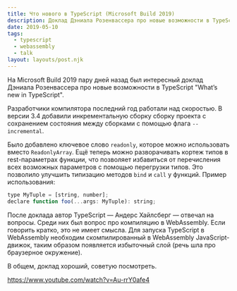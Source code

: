 ```yaml
---
title: Что нового в TypeScript (Microsoft Build 2019)
description: Доклад Дэниала Розенвассера про новые возможности в TypeScript
date: 2019-05-10
tags:
  - typescript
  - webassembly
  - talk
layout: layouts/post.njk
---
```

На Microsoft Build 2019 пару дней назад был интересный доклад Дэниала Розенвассера про новые возможности в TypeScript "What’s new in TypeScript".

Разработчики компилятора последний год работали над скоростью. В версии 3.4 добавили инкрементальную сборку сборку проекта с сохранением состояния между сборками с помощью флага `--incremental`.

Было добавлено ключевое слово `readonly`, которое можно использовать вместо `ReadonlyArray`. Ещё теперь можно разворачивать кортеж типов в rest-параметрах функции, что позволяет избавиться от перечисления всех возможных параметров с помощью перегрузки типов. Это позволило улучшить типизацию методов `bind` и `call` у функций. Пример использования:

```js
type MyTuple = [string, number];
declare function foo(...args: MyTuple): string;
```

После доклада автор TypeScript — Андерс Хайлсберг — отвечал на вопросы. Среди них был вопрос про компиляцию в WebAssembly. Если говорить кратко, это не имеет смысла. Для запуска TypeScript в WebAssembly необходим скомпилированный в WebAssembly JavaScript-движок, таким образом появляется избыточный слой (речь шла про браузерное окружение).

В общем, доклад хороший, советую посмотреть.

https://www.youtube.com/watch?v=Au-rrY0afe4
